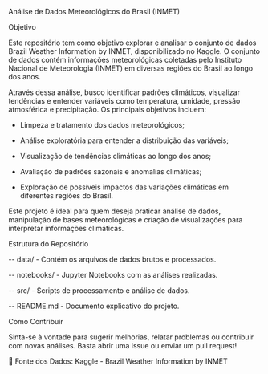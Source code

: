 Análise de Dados Meteorológicos do Brasil (INMET)

Objetivo

Este repositório tem como objetivo explorar e analisar o conjunto de dados Brazil Weather Information by INMET, disponibilizado no Kaggle. O conjunto de dados contém informações meteorológicas coletadas pelo Instituto Nacional de Meteorologia (INMET) em diversas regiões do Brasil ao longo dos anos.

Através dessa análise, busco identificar padrões climáticos, visualizar tendências e entender variáveis como temperatura, umidade, pressão atmosférica e precipitação. Os principais objetivos incluem:

- Limpeza e tratamento dos dados meteorológicos;

- Análise exploratória para entender a distribuição das variáveis;

- Visualização de tendências climáticas ao longo dos anos;

- Avaliação de padrões sazonais e anomalias climáticas;

- Exploração de possíveis impactos das variações climáticas em diferentes regiões do Brasil.

Este projeto é ideal para quem deseja praticar análise de dados, manipulação de bases meteorológicas e criação de visualizações para interpretar informações climáticas.

Estrutura do Repositório

-- data/ - Contém os arquivos de dados brutos e processados.

-- notebooks/ - Jupyter Notebooks com as análises realizadas.

-- src/ - Scripts de processamento e análise de dados.

-- README.md - Documento explicativo do projeto.

Como Contribuir

Sinta-se à vontade para sugerir melhorias, relatar problemas ou contribuir com novas análises. Basta abrir uma issue ou enviar um pull request!

📌 Fonte dos Dados: Kaggle - Brazil Weather Information by INMET
